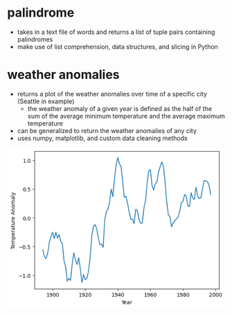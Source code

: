 # palindrome
- takes in a text file of words and returns a list of tuple pairs containing palindromes
- make use of list comprehension, data structures, and slicing in Python

# weather anomalies
- returns a plot of the weather anomalies over time of a specific city (Seattle in example)
  - the weather anomaly of a given year is defined as the half of the sum of the average minimum temperature and the average maximum temperature
- can be generalized to return the weather anomalies of any city
- uses numpy, matplotlib, and custom data cleaning methods

![sample output](https://github.com/0atme41/Basic-Data-Analysis/blob/main/weather_anomalies/output.png?raw=true)
